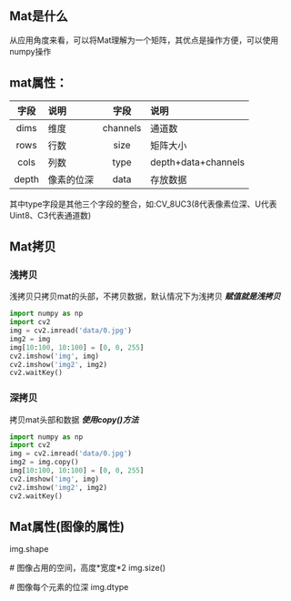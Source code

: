 ## Mat是什么
 从应用角度来看，可以将Mat理解为一个矩阵，其优点是操作方便，可以使用numpy操作 <br>
## mat属性：
| 字段 | 说明 | 字段 | 说明 |
| :-: | :--| :-: | :-- |
| dims | 维度 | channels | 通道数 |
| rows | 行数 | size | 矩阵大小 |
| cols | 列数 | type | depth+data+channels |
| depth | 像素的位深 | data| 存放数据 |
 其中type字段是其他三个字段的整合，如:CV_8UC3(8代表像素位深、U代表Uint8、C3代表通道数) <br>
## Mat拷贝
### 浅拷贝
浅拷贝只拷贝mat的头部，不拷贝数据，默认情况下为浅拷贝
***赋值就是浅拷贝***
```python
import numpy as np
import cv2
img = cv2.imread('data/0.jpg')
img2 = img
img[10:100, 10:100] = [0, 0, 255]
cv2.imshow('img', img)
cv2.imshow('img2', img2)
cv2.waitKey()
```
### 深拷贝
拷贝mat头部和数据
***使用copy()方法***
```python
import numpy as np
import cv2
img = cv2.imread('data/0.jpg')
img2 = img.copy()
img[10:100, 10:100] = [0, 0, 255]
cv2.imshow('img', img)
cv2.imshow('img2', img2)
cv2.waitKey()
```

## Mat属性(图像的属性)
img.shape

\# 图像占用的空间，高度\*宽度\*2
img.size()

\# 图像每个元素的位深
img.dtype